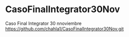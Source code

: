 # CasoFinalIntegrator30Nov
Caso Final Integrator 30 nnoviembre
https://github.com/chahla1/CasoFinalIntegrator30Nov.git
